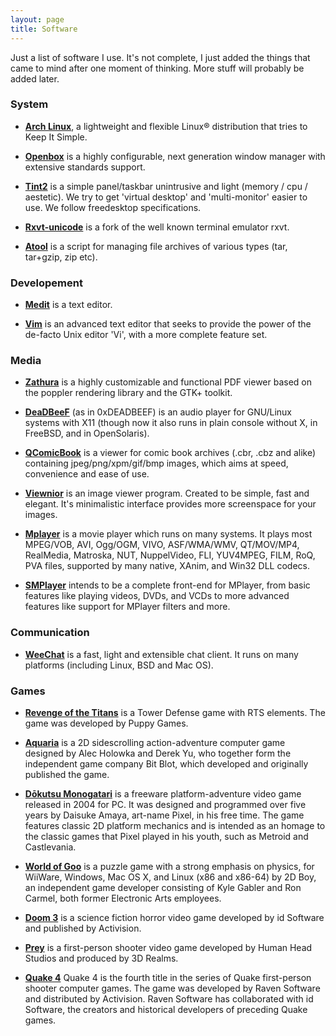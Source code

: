 ```yaml
---
layout: page
title: Software
---
```


Just a list of software I use. It's not complete, I just added the things that
came to mind after one moment of thinking. More stuff will probably be added
later.


### System ###

 - **[Arch Linux][]**, a lightweight and flexible Linux® distribution that tries to Keep It Simple.

 - **[Openbox][]** is a highly configurable, next generation window manager with extensive standards support.

 - **[Tint2][]** is a simple panel/taskbar unintrusive and light (memory / cpu / aestetic). We try to get
   'virtual desktop' and 'multi-monitor' easier to use. We follow freedesktop specifications.

 - **[Rxvt-unicode][]** is a fork of the well known terminal emulator rxvt.

 - **[Atool][]** is a script for managing file archives of various types (tar, tar+gzip, zip etc).


### Developement ###

 - **[Medit][]** is a text editor.

 - **[Vim][]** is an advanced text editor that seeks to provide the power
   of the de-facto Unix editor 'Vi', with a more complete feature set.


### Media ###

 - **[Zathura][]** is a highly customizable and functional PDF viewer
   based on the poppler rendering library and the GTK+ toolkit.

 - **[DeaDBeeF][]** (as in 0xDEADBEEF) is an audio player for GNU/Linux
   systems with X11 (though now it also runs in plain console without
   X, in FreeBSD, and in OpenSolaris).

 - **[QComicBook][]** is a viewer for comic book archives (.cbr, .cbz and
   alike) containing jpeg/png/xpm/gif/bmp images, which aims at speed,
   convenience and ease of use.

 - **[Viewnior][]** is an image viewer program. Created to be simple, fast and
   elegant. It's minimalistic interface provides more screenspace for your images.

 - **[Mplayer][]** is a movie player which runs on many systems. It plays most
   MPEG/VOB, AVI, Ogg/OGM, VIVO, ASF/WMA/WMV, QT/MOV/MP4, RealMedia, Matroska,
   NUT, NuppelVideo, FLI, YUV4MPEG, FILM, RoQ, PVA files, supported by many
   native, XAnim, and Win32 DLL codecs.

 - **[SMPlayer][]** intends to be a complete front-end for MPlayer, from basic
   features like playing videos, DVDs, and VCDs to more advanced features like
   support for MPlayer filters and more.

### Communication ###

 - **[WeeChat][]** is a fast, light and extensible chat client. It runs on
   many platforms (including Linux, BSD and Mac OS).


### Games ###

 - **[Revenge of the Titans][]** is a Tower Defense game with RTS elements.
   The game was developed by Puppy Games.

 - **[Aquaria][]** is a 2D sidescrolling action-adventure computer game designed
   by Alec Holowka and Derek Yu, who together form the independent game company
   Bit Blot, which developed and originally published the game.

 - **[Dōkutsu Monogatari][]** is a freeware platform-adventure video game released
   in 2004 for PC. It was designed and programmed over five years by Daisuke Amaya,
   art-name Pixel, in his free time. The game features classic 2D platform mechanics
   and is intended as an homage to the classic games that Pixel played in his youth,
   such as Metroid and Castlevania.

 - **[World of Goo][]** is a puzzle game with a strong emphasis on physics, for WiiWare,
   Windows, Mac OS X, and Linux (x86 and x86-64) by 2D Boy, an independent game
   developer consisting of Kyle Gabler and Ron Carmel, both former Electronic Arts employees.

 - **[Doom 3][]** is a science fiction horror video game developed by id Software and
   published by Activision.

 - **[Prey][]** is a first-person shooter video game developed by Human Head Studios
   and produced by 3D Realms.

 - **[Quake 4][]** Quake 4 is the fourth title in the series of Quake first-person shooter
   computer games. The game was developed by Raven Software and distributed by Activision.
   Raven Software has collaborated with id Software, the creators and historical developers
   of preceding Quake games.


 [Arch Linux]: http://www.archlinux.org/
 [Openbox]: http://openbox.org/
 [Tint2]: https://code.google.com/p/tint2/
 [Zathura]: http://pwmt.org/projects/zathura
 [Medit]: http://medit.bitbucket.org/
 [Textadept]: https://code.google.com/p/textadept/
 [Vim]: http://www.vim.org/
 [DeaDBeeF]: http://deadbeef.sourceforge.net/
 [QComicBook]: http://qcomicbook.linux-projects.net/
 [Viewnior]: http://xsisqox.github.com/Viewnior/
 [WeeChat]: http://www.weechat.org/
 [Aquaria]: http://www.bit-blot.com/aquaria/
 [Dōkutsu Monogatari]: https://secure.wikimedia.org/wikipedia/en/wiki/Doukutsu
 [World of Goo]: http://2dboy.com/games.php
 [Doom 3]: https://secure.wikimedia.org/wikipedia/en/wiki/Doom_3
 [Prey]: https://secure.wikimedia.org/wikipedia/en/wiki/Prey_(video_game)
 [Quake 4]: https://secure.wikimedia.org/wikipedia/en/wiki/Quake_4
 [Rxvt-unicode]: http://software.schmorp.de/pkg/rxvt-unicode.html
 [Sylpheed]: http://sylpheed.sraoss.jp/en/
 [Atool]: http://www.nongnu.org/atool/
 [Mplayer]: http://www.mplayerhq.hu/
 [SMPlayer]: http://smplayer.sourceforge.net/
 [Revenge of the Titans]: http://www.puppygames.net/revenge-of-the-titans/
